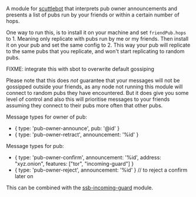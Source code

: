 A module for [scuttlebot](https://github.com/ssbc/scuttlebot) that
interprets pub owner announcements and presents a list of pubs run by
your friends or within a certain number of hops.

One way to run this, is to install it on your machine and set
`friendPub.hops` to 1. Meaning only replicate with pubs run by me or
my friends. Then install it on your pub and set the same config
to 2. This way your pub will replicate to the same pubs that you
replicate, and won't start replicating to random pubs.

FIXME: integrate this with sbot to overwrite default gossiping

Please note that this does *not* guarantee that your messages will not
be gossipped outside your friends, as any node not running this module
will connect to random pubs they have encountered. But it does give
you some level of control and also this will prioritise messages to
your friends assuming they connect to their pubs more often that other
pubs.

Message types for owner of pub:
 - { type: 'pub-owner-announce', pub: '@id' }
 - { type: 'pub-owner-retract', announcement: '%id' }

Message types for pub:
 - { type: 'pub-owner-confirm', announcement: '%id', address: "xyz.onion", features: ["tor", "incoming-guard"] }
 - { type: 'pub-owner-reject', announcement: '%id' } // to reject a confirm later on

This can be combined with the
[ssb-incoming-guard](https://github.com/ssbc/ssb-incoming-guard)
module.
